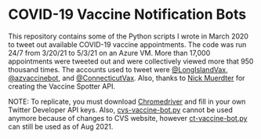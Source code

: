 # COVID-19 Vaccine Notification Bots
This repository contains some of the Python scripts I wrote in March 2020 to tweet out available COVID-19 vaccine appointments. The code was run 24/7 from 3/20/21 to 5/3/21 on an Azure VM. More than 17,000 appointments were tweeted out and were collectively viewed more that 950 thousand times. The accounts used to tweet were [@LongIslandVax](https://twitter.com/longislandvax), [@azvaccinebot](https://twitter.com/azvaccinebot), and [@ConnecticutVax](https://twitter.com/connecticutvax). Also, thanks to [Nick Muerdter](https://twitter.com/nickblah) for creating the Vaccine Spotter API. 


NOTE: To replicate, you must download [Chromedriver](https://chromedriver.chromium.org/) and fill in your own Twitter Developer API keys. Also, [cvs-vaccine-bot.py](cvs-vaccine-bot.py) cannot be used anymore because of changes to CVS website, however [ct-vaccine-bot.py](ct-vaccine-bot.py) can still be used as of Aug 2021.
